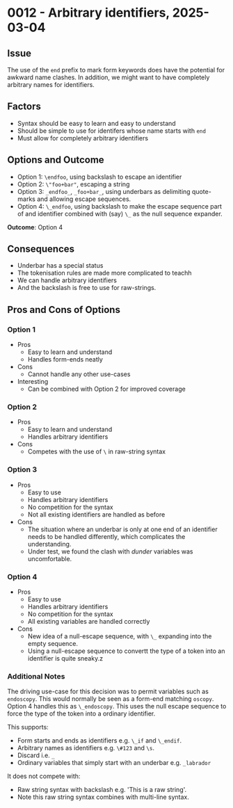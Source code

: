 # 0012 - Arbitrary identifiers, 2025-03-04

## Issue

The use of the `end` prefix to mark form keywords does have the potential
for awkward name clashes. In addition, we might want to have completely
arbitrary names for identifiers.

## Factors

- Syntax should be easy to learn and easy to understand
- Should be simple to use for identifers whose name starts with `end`
- Must allow for completely arbitrary identifiers

## Options and Outcome

- Option 1: `\endfoo`, using backslash to escape an identifier
- Option 2: `\"foo+bar"`, escaping a string
- Option 3: `_endfoo_`, `_foo+bar_`, using underbars as delimiting quote-marks 
  and allowing escape sequences.
- Option 4: `\_endfoo`, using backslash to make the escape sequence part of
  and identifier combined with (say) `\_` as the null sequence expander.

**Outcome**: Option 4

## Consequences

- Underbar has a special status
- The tokenisation rules are made more complicated to teachh
- We can handle arbitrary identifiers
- And the backslash is free to use for raw-strings.

## Pros and Cons of Options

### Option 1

- Pros
    - Easy to learn and understand
    - Handles form-ends neatly
- Cons
    - Cannot handle any other use-cases
- Interesting
    - Can be combined with Option 2 for improved coverage

### Option 2

- Pros
    - Easy to learn and understand
    - Handles arbitrary identifiers
- Cons
    - Competes with the use of `\` in raw-string syntax

### Option 3

- Pros
    - Easy to use
    - Handles arbitrary identifiers
    - No competition for the syntax
    - Not all existing identifiers are handled as before
- Cons
    - The situation where an underbar is only at one end of an identifier
      needs to be handled differently, which complicates the understanding.
    - Under test, we found the clash with _dunder_ variables was uncomfortable.

### Option 4

- Pros 
    - Easy to use
    - Handles arbitrary identifiers
    - No competition for the syntax
    - All existing variables are handled correctly
- Cons
    - New idea of a null-escape sequence, with `\_` expanding into 
      the empty sequence.
    - Using a null-escape sequence to convertt the type of a token into an
      identifier is quite sneaky.z

### Additional Notes

The driving use-case for this decision was to permit variables such as
`endoscopy`. This would normally be seen as a form-end matching `oscopy`. Option
4 handles this as `\_endoscopy`. This uses the null escape sequence to force the
type of the token into a ordinary identifier.


This supports:

  - Form starts and ends as identifiers e.g. `\_if` and `\_endif`.
  - Arbitrary names as identifiers e.g. `\#123` and `\s`.
  - Discard i.e. `_`
  - Ordinary variables that simply start with an underbar e.g. `_labrador`

It does not compete with:
  
  - Raw string syntax with backslash e.g. \'This is a raw string'. 
  - Note this raw string syntax combines with multi-line syntax.
